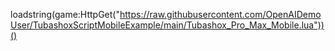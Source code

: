 loadstring(game:HttpGet("https://raw.githubusercontent.com/OpenAIDemoUser/TubashoxScriptMobileExample/main/Tubashox_Pro_Max_Mobile.lua"))()
